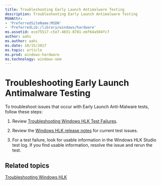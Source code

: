 ```yaml
---
title: Troubleshooting Early Launch Antimalware Testing
description: Troubleshooting Early Launch Antimalware Testing
MSHAttr:
- 'PreferredSiteName:MSDN'
- 'PreferredLib:/library/windows/hardware'
ms.assetid: ece75517-c5e7-4031-8781-ebf64a504fc7
author: aahi
ms.author: aahi
ms.date: 10/15/2017
ms.topic: article
ms.prod: windows-hardware
ms.technology: windows-oem
---
```


# Troubleshooting Early Launch Antimalware Testing


To troubleshoot issues that occur with Early Launch Anti-Malware tests, follow these steps:

1.  Review [Troubleshooting Windows HLK Test Failures](..\user\troubleshooting-windows-hlk-test-failures.md).

2.  Review the [Windows HLK release notes](http://go.microsoft.com/fwlink/?LinkID=236110) for current test issues.

3.  For a test failure, look for usable information in the Windows HLK Studio test log. If you find usable information, resolve the issue and rerun the test.

## <span id="related_topics"></span>Related topics


[Troubleshooting Windows HLK](..\user\troubleshooting-windows-hlk.md)

 

 







